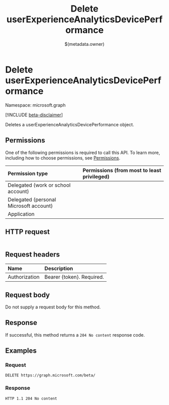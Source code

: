 ﻿---
title: "Delete userExperienceAnalyticsDevicePerformance"
description: ""
localization_priority: Normal
author: "$(metadata.owner)"
ms.prod: "microsoft-identity-platform"
doc_type: "apiPageType"
---

# Delete userExperienceAnalyticsDevicePerformance

Namespace: microsoft.graph

[!INCLUDE [beta-disclaimer](../../includes/beta-disclaimer.md)]

Deletes a userExperienceAnalyticsDevicePerformance object.

## Permissions

One of the following permissions is required to call this API. To learn more, including how to choose permissions, see [Permissions](/graph/permissions-reference).

| Permission type                        | Permissions (from most to least privileged) |
| :------------------------------------- | :------------------------------------------ |
| Delegated (work or school account)     |                                             |
| Delegated (personal Microsoft account) |                                             |
| Application                            |                                             |

## HTTP request

<!-- {
  "blockType": "ignored"
}
-->

```http

```

## Request headers

| Name          | Description               |
| :------------ | :------------------------ |
| Authorization | Bearer {token}. Required. |

## Request body

Do not supply a request body for this method.

## Response

If successful, this method returns a `204 No content` response code.

## Examples

### Request

<!-- {
  "blockType": "request",
  "name": "delete_userexperienceanalyticsdeviceperformance"
}
-->

```http
DELETE https://graph.microsoft.com/beta/

```

### Response

<!-- {
  "blockType": "response",
  "truncated": true,
  "@odata.type": "$(this.ReturnTypeFullName)"
}
-->

```http
HTTP 1.1 204 No content

```